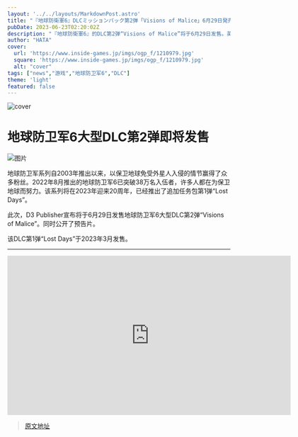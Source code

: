 ```yaml
---
layout: '../../layouts/MarkdownPost.astro'
title: "『地球防衛軍6』DLCミッションパック第2弾「Visions of Malice」6月29日発売―英雄たちよ、これが「最後」の挑戦状だ！"
pubDate: 2023-06-23T02:20:02Z
description: "『地球防衛軍6』的DLC第2弹“Visions of Malice”将于6月29日发售。英雄们，这是你们的“最后”挑战！"
author: "HATA"
cover:
  url: 'https://www.inside-games.jp/imgs/ogp_f/1210979.jpg'
  square: 'https://www.inside-games.jp/imgs/ogp_f/1210979.jpg'
  alt: "cover"
tags: ["news","游戏","地球防卫军6","DLC"]
theme: 'light'
featured: false
---
```

![cover](https://www.inside-games.jp/imgs/ogp_f/1210979.jpg)

# 地球防卫军6大型DLC第2弹即将发售

![图片](https://www.inside-games.jp/imgs/zoom/1210985.jpg)

地球防卫军系列自2003年推出以来，以保卫地球免受外星人入侵的情节赢得了众多粉丝。2022年8月推出的地球防卫军6已突破38万名入伍者，许多人都在为保卫地球而努力。该系列将在2023年迎来20周年，已经推出了追加任务包第1弹“Lost Days”。

此次，D3 Publisher宣布将于6月29日发售地球防卫军6大型DLC第2弹“Visions of Malice”。同时公开了预告片。

该DLC第1弹“Lost Days”于2023年3月发售。

---

<iframe src="https://www.youtube.com/embed/WrjVLu2Sm2Q?rel=0" width="640" height="360" max-width="100%" frameborder="0" allow="accelerometer; autoplay; encrypted-media; gyroscope; picture-in-picture" allowfullscreen=""></iframe>

>[原文地址](https://www.inside-games.jp/article/2023/06/23/146762.html)  